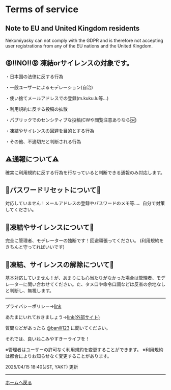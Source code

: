 # Terms of service

## Note to EU and United Kingdom residents

Nekomiyasky can not comply with the GDPR and is therefore not accepting user registrations from any of the EU nations and the United Kingdom.

## 😡‼️NO‼️😡 凍結orサイレンスの対象です。
・日本国の法律に反する行為

・一般ユーザーによるモデレーション(自治)

・使い捨てメールアドレスでの登録(m.kuku.lu等…)

・利用規約に反する投稿の拡散

・パブリックでのセンシティブな投稿(CWや閲覧注意ありなら🆗)

・凍結やサイレンスの回避を目的とする行為

・その他、不適切だと判断される行為


## ⚠️通報について⚠️
確実に利用規約に反する行為を行なっていると判断できる通報のみ対応します。

## 🔑パスワードリセットについて🔑
対応していません！メールアドレスの登録やパスワードのメモ等…、自分で対策してください。


## 🥶凍結やサイレンスについて🥶
完全に管理者、モデレーターの独断です！回避頑張ってください。
(利用規約をきちんと守ってればいいです)

## 🥵凍結、サイレンスの解除について🥵
基本対応していません！が、あまりにも心当たりがなかった場合は管理者、モデレーターに問い合わせてください。た、タメ口や命令口調などは反省の余地なしと判断し、無視します。

---

プライバシーポリシー→[link](../privacy/index.md)

あたまにいれておきましょう→[link(外部サイト)](https://nekomiya.net/@rau/pages/1685977775656)

質問などがあったら [@banili123](https://nekomiya.net/@banili123) に聞いてください。

それでは、良いねこみやすきーライフを！

※管理者はユーザーの許可なく利用規約を変更することができます。
※利用規約は都合によりお知らせなく変更することがあります。

2025/04/15 18:40(JST, YAKT) 更新

---

[ホームへ戻る](../index.md)
